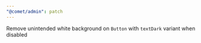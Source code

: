 ```yaml
---
"@comet/admin": patch
---
```


Remove unintended white background on `Button` with `textDark` variant when disabled
